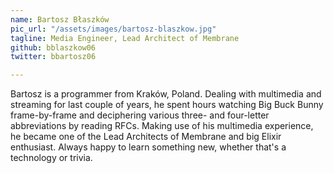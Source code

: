 ```yaml
---
name: Bartosz Błaszków
pic_url: "/assets/images/bartosz-blaszkow.jpg"
tagline: Media Engineer, Lead Architect of Membrane
github: bblaszkow06
twitter: bbartosz06

---
```

Bartosz is a programmer from Kraków, Poland. Dealing with multimedia and streaming for last couple of years, he spent hours watching Big Buck Bunny frame-by-frame and deciphering various three- and four-letter abbreviations by reading RFCs. Making use of his multimedia experience, he became one of the Lead Architects of Membrane and big Elixir enthusiast. Always happy to learn something new, whether that's a technology or trivia.